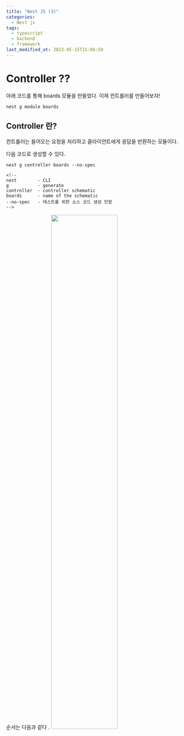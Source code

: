 ```yaml
---
title: "Nest JS (3)"
categories:
  - Nest js
tags:
  - typescript
  - backend
  - framework
last_modified_at: 2023-05-15T15:06:58
---
```


# Controller ??

아래 코드를 통해 boards 모듈을 만들었다. 이제 컨트롤러를 만들어보자!

```nest
nest g module boards
```

## Controller 란?
컨트롤러는 들어오는 요청을 처리하고 클라이언트에게 응답을 반환하는 모듈이다.

다음 코드로 생성할 수 있다.

```nest
nest g controller boards --no-spec

<!--
nest        - CLI
g           - generate
controller  - controller schematic
boards      - name of the schematic
--no-spec   - 테스트를 위한 소스 코드 생성 안함
-->
```

순서는 다음과 같다
.
<img src="https://github.com/JaeHwan-s-WebServeClass/webserver-nginx/assets/85930183/491885fe-0a01-4ed1-953e-a14bbfade75f"  width="60%">